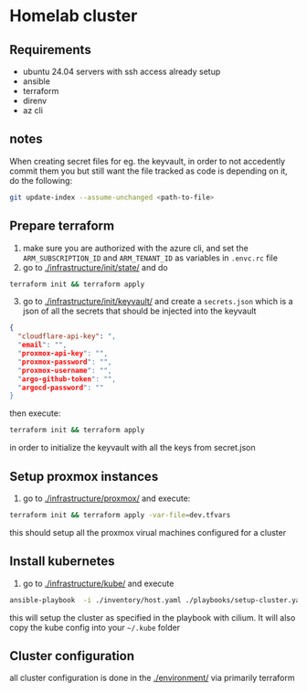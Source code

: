 # Homelab cluster

## Requirements
- ubuntu 24.04 servers with ssh access already setup
- ansible
- terraform
- direnv
- az cli

## notes
When creating secret files for eg. the keyvault, in order to not accedently commit them you but still want the file tracked as code is depending on it, do the following:
``` sh
git update-index --assume-unchanged <path-to-file>
```


## Prepare terraform

1) make sure you are authorized with the azure cli, and set the `ARM_SUBSCRIPTION_ID` and `ARM_TENANT_ID` as variables in `.envc.rc` file
2) go to [./infrastructure/init/state/](./infrastructure/init/state/) and do
``` sh
terraform init && terraform apply
```


3) go to [./infrastructure/init/keyvault/](./infrastructure/init/keyvault/) and create a `secrets.json` which is a json of all the secrets that should be injected into the keyvault
``` json
{
  "cloudflare-api-key": ",
  "email": "",
  "proxmox-api-key": "",
  "proxmox-password": "",
  "proxmox-username": "",
  "argo-github-token": "",
  "argocd-password": ""
}
```
then execute:
 ``` sh
terraform init && terraform apply
```
in order to initialize the keyvault with all the keys from secret.json

## Setup proxmox instances

1) go to [./infrastructure/proxmox/](./infrastructure/virtual-machines/) and execute:
``` sh
terraform init && terraform apply -var-file=dev.tfvars
```
this should setup all the proxmox virual machines configured for a cluster

## Install kubernetes
1) go to [./infrastructure/kube/](./infrastructure/kube/) and execute
``` sh
ansible-playbook  -i ./inventory/host.yaml ./playbooks/setup-cluster.yaml
```
this will setup the cluster as specified in the playbook with cilium.
It will also copy the kube config into your `~/.kube` folder


## Cluster configuration
all cluster configuration is done in the [./environment/](./environment/) via primarily terraform

